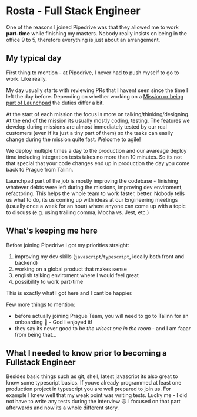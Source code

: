 # Rosta - Full Stack Engineer

One of the reasons I joined Pipedrive was that they allowed me to work **part-time** while finishing my masters. Nobody really
insists on being in the office 9 to 5, therefore everything is just about an arrangement.


## My typical day

First thing to mention - at Pipedrive, I never had to push myself to go to work. Like really. 

My day usually starts with reviewing PRs that I havent seen since the time I left the day before. Depending on whether working on a 
[Mission or being part of Launchpad](https://medium.com/pipedrive-developers/scaling-pipedrive-engineering-from-teams-to-tribes-8f14fd92df8c) the duties differ a bit.

At the start of each mission the focus is more on talking/thinking/designing. At the end of the mission its usually mostly coding, testing. The features we develop during missions are almost immediately tested by our real customers (even if its just a tiny part of them) so the tasks can easily change during the mission quite fast. Welcome to agile!

We deploy multiple times a day to the production and our avareage deploy time including integration tests takes no more than 10 minutes. So its not that special that your code changes end up in production the day you come back to Prague from Talinn.

Launchpad part of the job is mostly improving the codebase - finishing whatever debts were left during the missions, improving dev enviroment, refactoring. This helps the whole team to work faster, better. Nobody tells us what to do, its us coming up with ideas at our Engineering meetings (usually once a week for an hour) where anyone can come up with a topic to discuss (e.g. using trailing comma,  Mocha vs. Jest, etc.)

## What's keeping me here

Before joining Pipedrive I got my priorities straight:
1. improving my dev skills (`javascript`/`typescript`, ideally both front and backend)
2. working on a global product that makes sense
3. english talking enviroment where I would feel great
4. possibility to work part-time

This is exactly what I got here and I cant be happier.

Few more things to mention:
- before actually joining Prague Team, you will need to go to Talinn for an onboarding :rocket: - God I enjoyed it!
- they say its never good to be _the wisest one in the room_ - and I am faaar from being that...

## What I needed to know prior to becoming a Fullstack Engineer

Besides basic things such as git, shell, latest javascript its also great to know some typescript basics. If youve already programmed at least one production project in typescript you are well prepared to join us. For example I knew well that my weak point was writing tests. Lucky me - I did not have to write any tests during the interview :smiley: I focused on that part afterwards and now its a whole different story.
